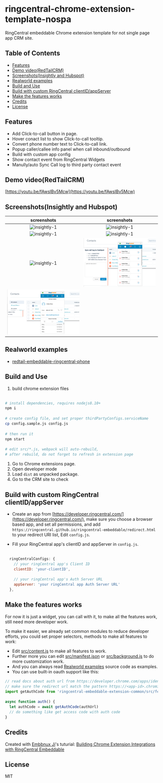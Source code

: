 # ringcentral-chrome-extension-template-nospa <!-- omit in toc -->

RingCentral embeddable Chrome extension template for not single page app CRM site.

## Table of Contents <!-- omit in toc -->

- [Features](#features)
- [Demo video(RedTailCRM)](#demo-videoredtailcrm)
- [Screenshots(Insightly and Hubspot)](#screenshotsinsightly-and-hubspot)
- [Realworld examples](#realworld-examples)
- [Build and Use](#build-and-use)
- [Build with custom RingCentral clientID/appServer](#build-with-custom-ringcentral-clientidappserver)
- [Make the features works](#make-the-features-works)
- [Credits](#credits)
- [License](#license)

## Features

- Add Click-to-call button in page.
- Hover conact list to show Click-to-call tooltip.
- Convert phone number text to Click-to-call link.
- Popup caller/callee info panel when call inbound/outbound
- Build with custom app config
- Show contact event from RingCentral Widgets
- Manully/auto Sync Call log to third party contact event

## Demo video(RedTailCRM)

[https://youtu.be/fAwsIBv5Mcw](https://youtu.be/fAwsIBv5Mcw)

## Screenshots(Insightly and Hubspot)

| screenshots            |  screenshots |
:-------------------------:|:-------------------------:
![insightly-1](https://github.com/zxdong262/insightly-embeddable-ringcentral-phone/raw/master/screenshots/insightly-5.png) | ![insightly-1](https://github.com/zxdong262/insightly-embeddable-ringcentral-phone/raw/master/screenshots/insightly-4.png)
![insightly-1](https://github.com/zxdong262/insightly-embeddable-ringcentral-phone/raw/master/screenshots/insightly-3.png) | ![insightly-1](https://github.com/zxdong262/insightly-embeddable-ringcentral-phone/raw/master/screenshots/insightly-2.png)
![insightly-1](https://github.com/zxdong262/insightly-embeddable-ringcentral-phone/raw/master/screenshots/insightly-1.png) | ![x](https://github.com/zxdong262/hubspot-embeddable-ringcentral-phone/raw/master/screenshots/hs6.png)
![x](https://github.com/zxdong262/hubspot-embeddable-ringcentral-phone/raw/master/screenshots/hs7.png) |  

## Realworld examples

- [redtail-embeddable-ringcentral-phone](https://github.com/zxdong262/redtail-embeddable-ringcentral-phone)

## Build and Use

1. build chrome extension files

```bash

# install dependencies, requires nodejs8.10+
npm i

# create config file, and set proper thirdPartyConfigs.serviceName
cp config.sample.js config.js

# then run it
npm start

# edit src/*.js, webpack will auto-rebuild,
# after rebuild, do not forget to refresh in extension page
```

1. Go to Chrome extensions page.
2. Open developer mode
3. Load `dist` as unpacked package.
4. Go to the CRM site to check

## Build with custom RingCentral clientID/appServer

- Create an app from [https://developer.ringcentral.com/](https://developer.ringcentral.com/), make sure you choose a browser based app, and set all permissions, and add `https://ringcentral.github.io/ringcentral-embeddable/redirect.html` to your redirect URI list, Edit `config.js`.

- Fill your RingCentral app's clientID and appServer in `config.js`.

```js

  ringCentralConfigs: {
    // your ringCentral app's Client ID
    clientID: 'your-clientID',

    // your ringCentral app's Auth Server URL
    appServer: 'your ringCentral app Auth Server URL'
  },
```

## Make the features works

For now it is just a widget, you can call with it, to make all the features work, still need more developer work.

To make it easier, we already set common modules to reduce developer efforts, you could set proper selectors, methods to make all features to work:

- Edit [src/content.js](src/content.js) to make all features to work.
- Further more you can edit [src/manifest.json](src/manifest.json) or [src/background.js](src/background.js) to do more customization work.
- And you can always read [Realworld examples](#realworld-examples) source code as examples.
- You can use built-in oauth support like this:

```js
// read docs about auth url from https://developer.chrome.com/apps/identity#method-launchWebAuthFlow
// make sure the redirect url match the pattern https://<app-id>.chromiumapp.org/*
import getAuthCode from 'ringcentral-embeddable-extension-common/src/feat/browser-oauth'

async function auth() {
  let authCode = await getAuthCode(authUrl)
  // do something like get access code with auth code
}
```

## Credits

Created with [Embbnux Ji](https://github.com/embbnux)'s tuturial:
 [Building Chrome Extension Integrations with RingCentral Embeddable](https://medium.com/ringcentral-developers/build-a-chrome-extension-with-ringcentral-embeddable-bb6faee808a3)

## License

MIT
